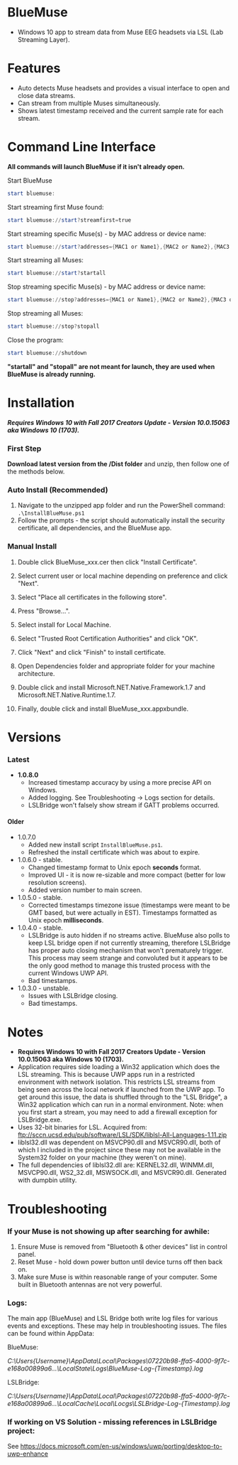# BlueMuse
* Windows 10 app to stream data from Muse EEG headsets via LSL (Lab Streaming Layer).

# Features
* Auto detects Muse headsets and provides a visual interface to open and close data streams. 
* Can stream from multiple Muses simultaneously.
* Shows latest timestamp received and the current sample rate for each stream.

# Command Line Interface
**All commands will launch BlueMuse if it isn't already open.**

Start BlueMuse
```powershell
start bluemuse:
```

Start streaming first Muse found: 
```powershell
start bluemuse://start?streamfirst=true
```
Start streaming specific Muse(s) - by MAC address or device name: 
```powershell
start bluemuse://start?addresses={MAC1 or Name1},{MAC2 or Name2},{MAC3 or Name3}....
```
Start streaming all Muses: 
```powershell
start bluemuse://start?startall
```
Stop streaming specific Muse(s) - by MAC address or device name: 
```powershell
start bluemuse://stop?addresses={MAC1 or Name1},{MAC2 or Name2},{MAC3 or Name3},....
```
Stop streaming all Muses: 
```powershell
start bluemuse://stop?stopall
```

Close the program: 
```powershell
start bluemuse://shutdown
```

**"startall" and "stopall" are not meant for launch, they are used when BlueMuse is already running.**

# Installation
***Requires Windows 10 with Fall 2017 Creators Update - Version 10.0.15063 aka Windows 10 (1703).***

### First Step
**Download latest version from the /Dist folder** and unzip, then follow one of the methods below.
### Auto Install (Recommended)
1. Navigate to the unzipped app folder and run the PowerShell command: 
`.\InstallBlueMuse.ps1`
2. Follow the prompts - the script should automatically install the security certificate, all dependencies, and the BlueMuse app.

### Manual Install
1. Double click BlueMuse_xxx.cer then click "Install Certificate".
2. Select current user or local machine depending on preference and click "Next".
3. Select "Place all certificates in the following store".
4. Press "Browse...".
5. Select install for Local Machine.
6. Select "Trusted Root Certification Authorities" and click "OK".
7. Click "Next" and click "Finish" to install certificate.

8. Open Dependencies folder and appropriate folder for your machine architecture.
9. Double click and install Microsoft.NET.Native.Framework.1.7 and Microsoft.NET.Native.Runtime.1.7.

10. Finally, double click and install BlueMuse_xxx.appxbundle.

# Versions
### Latest
* **1.0.8.0**
    * Increased timestamp accuracy by using a more precise API on Windows.
    * Added logging. See Troubleshooting -> Logs section for details.
    * LSLBridge won't falsely show stream if GATT problems occurred.
    
#### Older
* 1.0.7.0
    * Added new install script `InstallBlueMuse.ps1`.
    * Refreshed the install certificate which was about to expire.
* 1.0.6.0 - stable. 
    * Changed timestamp format to Unix epoch **seconds** format.
    * Improved UI - it is now re-sizable and more compact (better for low resolution screens).
    * Added version number to main screen.
* 1.0.5.0 - stable. 
    * Corrected timestamps timezone issue (timestamps were meant to be GMT based, but were actually in EST). Timestamps formatted as Unix epoch **milliseconds**.
* 1.0.4.0 - stable. 
    * LSLBridge is auto hidden if no streams active. BlueMuse also polls to keep LSL bridge open if not currently streaming, therefore LSLBridge has proper auto closing mechanism that won't prematurely trigger. This process may seem strange and convoluted but it appears to be the only good method to manage this trusted process with the current Windows UWP API.
    * Bad timestamps.
* 1.0.3.0 - unstable. 
    * Issues with LSLBridge closing.
    * Bad timestamps.


# Notes
* **Requires Windows 10 with Fall 2017 Creators Update - Version 10.0.15063 aka Windows 10 (1703).**
* Application requires side loading a Win32 application which does the LSL streaming. This is because UWP apps run in a restricted environment with network isolation. This restricts LSL streams from being seen across the local network if launched from the  UWP app. To get around this issue, the data is shuffled through to the "LSL Bridge", a Win32 application which can run in a normal environment. Note: when you first start a stream, you may need to add a firewall exception for LSLBridge.exe.
* Uses 32-bit binaries for LSL. Acquired from: ftp://sccn.ucsd.edu/pub/software/LSL/SDK/liblsl-All-Languages-1.11.zip
* liblsl32.dll was dependent on MSVCP90.dll and MSVCR90.dll, both of which I included in the project since these may not be available in the System32 folder on your machine (they weren't on mine).
* The full dependencies of liblsl32.dll are: KERNEL32.dll, WINMM.dll, MSVCP90.dll, WS2_32.dll, MSWSOCK.dll, and MSVCR90.dll. Generated with dumpbin utility.

# Troubleshooting
### If your Muse is not showing up after searching for awhile: 
  1. Ensure Muse is removed from "Bluetooth & other devices" list in control panel.
  2. Reset Muse - hold down power button until device turns off then back on.
  3. Make sure Muse is within reasonable range of your computer. Some built in Bluetooth antennas are not very powerful.
  
### Logs:
The main app (BlueMuse) and LSL Bridge both write log files for various events and exceptions. These may help in troubleshooting issues. The files can be found within AppData:

BlueMuse:

*C:\Users\{Username}\AppData\Local\Packages\07220b98-ffa5-4000-9f7c-e168a00899a6...\LocalState\Logs\BlueMuse-Log-{Timestamp}.log*

LSLBridge:

*C:\Users\{Username}\AppData\Local\Packages\07220b98-ffa5-4000-9f7c-e168a00899a6...\LocalCache\Local\Locgs\LSLBridge-Log-{Timestamp}.log*

### If working on VS Solution - missing references in LSLBridge project:
See https://docs.microsoft.com/en-us/windows/uwp/porting/desktop-to-uwp-enhance
